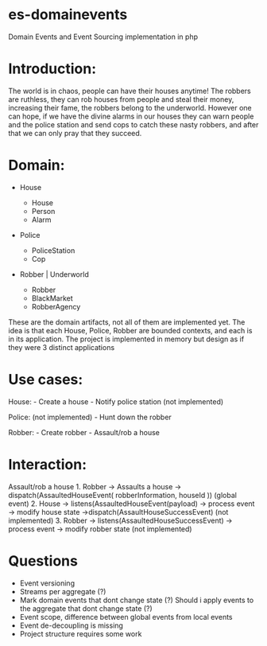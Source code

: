 # es-domainevents
Domain Events and Event Sourcing implementation in php

# Introduction:
The world is in chaos, people can have their houses anytime! The robbers are ruthless, they can rob houses from people and steal their money, increasing their fame, the robbers belong to the underworld. However one can hope, if we have the divine alarms in our houses they can warn people and the police station and send cops to catch these nasty robbers, and after that we can only pray that they succeed.

# Domain:
- House 
  - House
  - Person
  - Alarm
  
- Police
  - PoliceStation
  - Cop
  
- Robber | Underworld
  - Robber
  - BlackMarket
  - RobberAgency
  
These are the domain artifacts, not all of them are implemented yet.
The idea is that each House, Police, Robber are bounded contexts, and each is in its application.
The project is implemented in memory but design as if they were 3 distinct applications

# Use cases:
  
  House:
    - Create a house
    - Notify police station (not implemented)
    
  Police: (not implemented)
    - Hunt down the robber
    
  Robber:
    - Create robber
    - Assault/rob a house
    

# Interaction:
  Assault/rob a house
    1. Robber -> Assaults a house -> dispatch(AssaultedHouseEvent( robberInformation, houseId )) (global event)
    2. House -> listens(AssaultedHouseEvent(payload) -> process event -> modify house state
       ->dispatch(AssaultHouseSuccessEvent) (not implemented)
    3. Robber -> listens(AssaultedHouseSuccessEvent) -> process event -> modify robber state (not implemented)
  

# Questions
- Event versioning
- Streams per aggregate (?)
- Mark domain events that dont change state (?) Should i apply events to the aggregate that dont change state (?)
- Event scope, difference between global events from local events
- Event de-decoupling is missing
- Project structure requires some work
